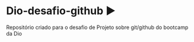 # Dio-desafio-github ▶️
Repositório criado para o desafio de Projeto sobre git/github do bootcamp da Dio
